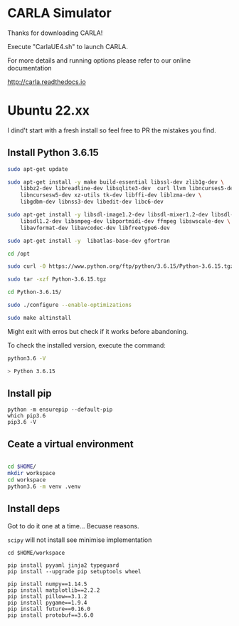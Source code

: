 # CARLA Simulator

Thanks for downloading CARLA!

Execute "CarlaUE4.sh" to launch CARLA.

For more details and running options please refer to our online documentation

http://carla.readthedocs.io

# Ubuntu 22.xx

I dind't start with a fresh install so feel free to PR the mistakes you find.

## Install Python 3.6.15

```sh
sudo apt-get update

sudo apt-get install -y make build-essential libssl-dev zlib1g-dev \
    libbz2-dev libreadline-dev libsqlite3-dev  curl llvm libncurses5-dev \
    libncursesw5-dev xz-utils tk-dev libffi-dev liblzma-dev \
    libgdbm-dev libnss3-dev libedit-dev libc6-dev

sudo apt-get install -y libsdl-image1.2-dev libsdl-mixer1.2-dev libsdl-ttf2.0-dev \
    libsdl1.2-dev libsmpeg-dev libportmidi-dev ffmpeg libswscale-dev \
    libavformat-dev libavcodec-dev libfreetype6-dev

sudo apt-get install -y  libatlas-base-dev gfortran

cd /opt

sudo curl -0 https://www.python.org/ftp/python/3.6.15/Python-3.6.15.tgz

sudo tar -xzf Python-3.6.15.tgz

cd Python-3.6.15/

sudo ./configure --enable-optimizations

sudo make altinstall
```

Might exit with erros but check if it works before abandoning.

To check the installed version, execute the command:

```sh
python3.6 -V
```

```sh
> Python 3.6.15
```

## Install pip

```
python -m ensurepip --default-pip
which pip3.6
pip3.6 -V
```

## Ceate a virtual environment

```sh

cd $HOME/
mkdir workspace
cd workspace
python3.6 -m venv .venv
```

## Install deps
Got to do it one at a time... Becuase reasons.

`scipy` will not install see minimise implementation

```
cd $HOME/workspace

pip install pyyaml jinja2 typeguard
pip install --upgrade pip setuptools wheel

pip install numpy==1.14.5
pip install matplotlib==2.2.2
pip install pillow==3.1.2
pip install pygame==1.9.4
pip install future==0.16.0
pip install protobuf==3.6.0

```
